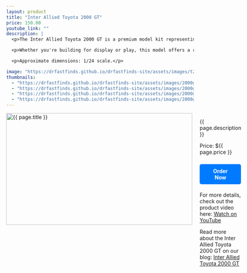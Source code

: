 ```yaml
---
layout: product
title: "Inter Allied Toyota 2000 GT"
price: 150.00
youtube_link: ""
description: |
  <p>The Inter Allied Toyota 2000 GT is a premium model kit representing one of Japan's most iconic sports cars. This beautifully crafted 1/24 scale model showcases the sleek and stylish design that made the Toyota 2000 GT a legend in the automotive world. With exceptional detailing and craftsmanship, this kit is a must-have for car enthusiasts and collectors alike.</p>

  <p>Whether you're building for display or play, this model offers a rewarding experience with its intricate parts and faithful representation of the original vehicle. Add this rare gem to your collection and celebrate the legacy of Japanese engineering excellence.</p>

  <p>Approximate dimensions: 1/24 scale.</p>

image: "https://drfastfinds.github.io/drfastfinds-site/assets/images/t2000.jpg"
thumbnails:
  - "https://drfastfinds.github.io/drfastfinds-site/assets/images/2000gt-1.jpg"
  - "https://drfastfinds.github.io/drfastfinds-site/assets/images/2000gt-2.jpg"
  - "https://drfastfinds.github.io/drfastfinds-site/assets/images/2000gt-3.jpg"
  - "https://drfastfinds.github.io/drfastfinds-site/assets/images/2000gt-4.jpg"
---
```


<div class="product-detail">
    <div class="product-image-box">
        <img class="main-image" src="{{ page.image }}" alt="{{ page.title }}">
    </div>
    <div class="product-text">
        <p>{{ page.description }}</p>
        <p>Price: ${{ page.price }}</p>
        <a href="{{ site.baseurl }}/order" class="buy-now">Order Now</a>
        <p class="youtube-link">For more details, check out the product video here: <a href="{{ page.youtube_link }}" target="_blank">Watch on YouTube</a></p>
        <p>Read more about the Inter Allied Toyota 2000 GT on our blog: <a href="https://drfastfinds.github.io/drfastfinds-site/collectibles/model%20kits/inter%20allied/toyota/2000gt/2024/09/25/inter-allied-toyota-2000-gt.html" target="_blank">Inter Allied Toyota 2000 GT</a></p>
    </div>
</div>

<style>
.product-detail {
    display: flex;
    align-items: flex-start;
    gap: 20px;
    margin-bottom: 20px;
}

.product-image-box {
    flex-shrink: 0;
    width: 500px;
    height: 300px;
    overflow: hidden;
}

.main-image {
    width: 100%;
    height: 100%;
    object-fit: contain;
    display: block;
}

.product-text {
    max-width: 400px;
    flex-grow: 1;
}

.buy-now {
    display: inline-block;
    padding: 10px 20px;
    margin-top: 10px;
    background-color: #007bff;
    color: #fff;
    text-decoration: none;
    border-radius: 5px;
    font-weight: bold;
    text-align: center;
}

.buy-now:hover {
    background-color: #0056b3;
}

.youtube-link {
    margin-top: 20px;
}
</style>
